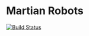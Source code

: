 # Martian Robots

[![Build Status](https://travis-ci.org/InsidersByte/martian-robots.svg?branch=master)](https://travis-ci.org/InsidersByte/martian-robots)
